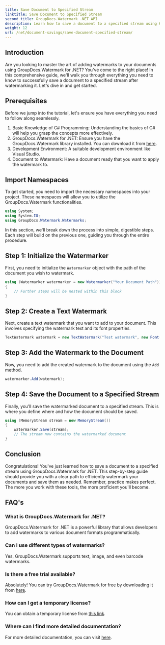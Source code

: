 ```yaml
---
title: Save Document to Specified Stream
linktitle: Save Document to Specified Stream
second_title: GroupDocs.Watermark .NET API
description: Learn how to save a document to a specified stream using GroupDocs.Watermark for .NET with this step-by-step guide. Perfect for developers of all levels.
weight: 12
url: /net/document-savings/save-document-specified-stream/
---
```

## Introduction
Are you looking to master the art of adding watermarks to your documents using GroupDocs.Watermark for .NET? You've come to the right place! In this comprehensive guide, we'll walk you through everything you need to know to successfully save a document to a specified stream after watermarking it. Let's dive in and get started.
## Prerequisites
Before we jump into the tutorial, let's ensure you have everything you need to follow along seamlessly.
1. Basic Knowledge of C# Programming: Understanding the basics of C# will help you grasp the concepts more effectively.
2. GroupDocs.Watermark for .NET: Ensure you have the GroupDocs.Watermark library installed. You can download it from [here](https://releases.groupdocs.com/Watermark/net/).
3. Development Environment: A suitable development environment like Visual Studio.
4. Document to Watermark: Have a document ready that you want to apply the watermark to.
## Import Namespaces
To get started, you need to import the necessary namespaces into your project. These namespaces will allow you to utilize the GroupDocs.Watermark functionalities.
```csharp
using System;
using System.IO;
using GroupDocs.Watermark.Watermarks;
```
In this section, we'll break down the process into simple, digestible steps. Each step will build on the previous one, guiding you through the entire procedure.
## Step 1: Initialize the Watermarker
First, you need to initialize the `Watermarker` object with the path of the document you wish to watermark.
```csharp
using (Watermarker watermarker = new Watermarker("Your Document Path"))
{
    // Further steps will be nested within this block
}
```
## Step 2: Create a Text Watermark
Next, create a text watermark that you want to add to your document. This involves specifying the watermark text and its font properties.
```csharp
TextWatermark watermark = new TextWatermark("Test watermark", new Font("Arial", 12));
```
## Step 3: Add the Watermark to the Document
Now, you need to add the created watermark to the document using the `Add` method.
```csharp
watermarker.Add(watermark);
```
## Step 4: Save the Document to a Specified Stream
Finally, you'll save the watermarked document to a specified stream. This is where you define where and how the document should be saved.
```csharp
using (MemoryStream stream = new MemoryStream())
{
    watermarker.Save(stream);
    // The stream now contains the watermarked document
}
```
## Conclusion
Congratulations! You've just learned how to save a document to a specified stream using GroupDocs.Watermark for .NET. This step-by-step guide should provide you with a clear path to efficiently watermark your documents and save them as needed. Remember, practice makes perfect. The more you work with these tools, the more proficient you'll become.
## FAQ's
### What is GroupDocs.Watermark for .NET?
GroupDocs.Watermark for .NET is a powerful library that allows developers to add watermarks to various document formats programmatically.
### Can I use different types of watermarks?
Yes, GroupDocs.Watermark supports text, image, and even barcode watermarks.
### Is there a free trial available?
Absolutely! You can try GroupDocs.Watermark for free by downloading it from [here](https://releases.groupdocs.com/).
### How can I get a temporary license?
You can obtain a temporary license from [this link](https://purchase.groupdocs.com/temporary-license/).
### Where can I find more detailed documentation?
For more detailed documentation, you can visit [here](https://tutorials.groupdocs.com/Watermark/net/).
